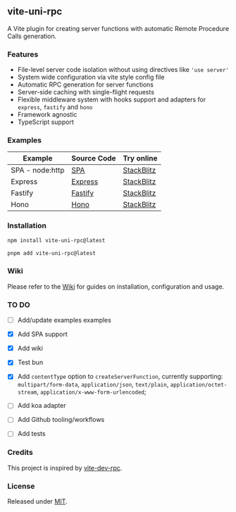 ## vite-uni-rpc

A Vite plugin for creating server functions with automatic Remote Procedure Calls generation.

### Features

- File-level server code isolation without using directives like `'use server'`
- System wide configuration via vite style config file
- Automatic RPC generation for server functions
- Server-side caching with single-flight requests
- Flexible middleware system with hooks support and adapters for `express`, `fastify` and `hono`
- Framework agnostic
- TypeScript support


### Examples

| Example             | Source Code                                                                   | Try online                                                                                      |
| ------------------- | ----------------------------------------------------------------------------- | ----------------------------------------------------------------------------------------------- |
| SPA - node:http     | [SPA](https://github.com/thednp/vite-uni-rpc/tree/main/examples/spa)          | [StackBlitz](https://stackblitz.com/fork/github/thednp/vite-uni-rpc/tree/main/examples/spa)     |            
| Express             | [Express](https://github.com/thednp/vite-uni-rpc/tree/main/examples/express)  | [StackBlitz](https://stackblitz.com/fork/github/thednp/vite-uni-rpc/tree/main/examples/express) |
| Fastify             | [Fastify](https://github.com/thednp/vite-uni-rpc/tree/main/examples/fastify)  | [StackBlitz](https://stackblitz.com/fork/github/thednp/vite-uni-rpc/tree/main/examples/fastify) |
| Hono                | [Hono](https://github.com/thednp/vite-uni-rpc/tree/main/examples/hono)        | [StackBlitz](https://stackblitz.com/fork/github/thednp/vite-uni-rpc/tree/main/examples/hono)    |


### Installation

```bash
npm install vite-uni-rpc@latest
```

```bash
pnpm add vite-uni-rpc@latest
```


### Wiki

Please refer to the [Wiki](https://github.com/thednp/vite-uni-rpc/wiki) for guides on installation, configuration and usage.


### TO DO

- [ ] Add/update examples examples
- [x] Add SPA support
- [x] Add wiki
- [x] Test bun
- [x] Add `contentType` option to `createServerFunction`, currently supporting: `multipart/form-data`, `application/json`, `text/plain`, `application/octet-stream`, `application/x-www-form-urlencoded`;
- [ ] Add koa adapter
- [ ] Add Github tooling/workflows
- [ ] Add tests


### Credits

This project is inspired by [vite-dev-rpc](https://github.com/antfu/vite-dev-rpc).


### License
Released under [MIT](LICENSE).
